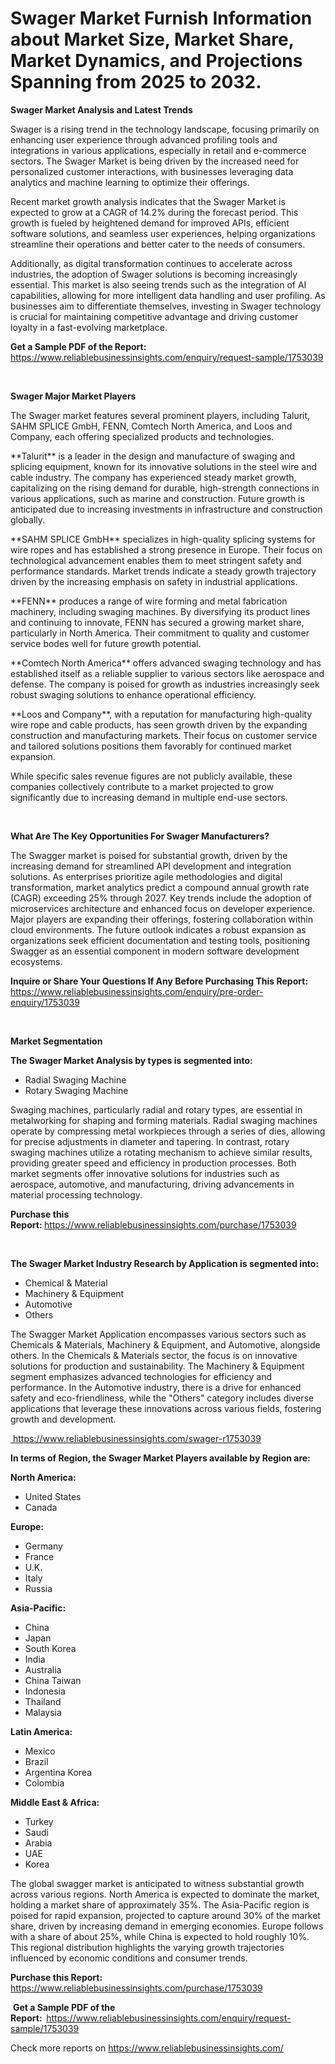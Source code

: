 <p><h1>Swager Market Furnish Information about Market Size, Market Share, Market Dynamics, and Projections Spanning from 2025 to 2032.</h1></p><p><strong>Swager Market Analysis and Latest Trends</strong></p>
<p><p>Swager is a rising trend in the technology landscape, focusing primarily on enhancing user experience through advanced profiling tools and integrations in various applications, especially in retail and e-commerce sectors. The Swager Market is being driven by the increased need for personalized customer interactions, with businesses leveraging data analytics and machine learning to optimize their offerings. </p><p>Recent market growth analysis indicates that the Swager Market is expected to grow at a CAGR of 14.2% during the forecast period. This growth is fueled by heightened demand for improved APIs, efficient software solutions, and seamless user experiences, helping organizations streamline their operations and better cater to the needs of consumers. </p><p>Additionally, as digital transformation continues to accelerate across industries, the adoption of Swager solutions is becoming increasingly essential. This market is also seeing trends such as the integration of AI capabilities, allowing for more intelligent data handling and user profiling. As businesses aim to differentiate themselves, investing in Swager technology is crucial for maintaining competitive advantage and driving customer loyalty in a fast-evolving marketplace.</p></p>
<p><strong>Get a Sample PDF of the Report:&nbsp;</strong> <a href="https://www.reliablebusinessinsights.com/enquiry/request-sample/1753039?utm_campaign=2622&utm_medium=2&utm_source=Github&utm_content=ia&utm_term=20022025&utm_id=swager">https://www.reliablebusinessinsights.com/enquiry/request-sample/1753039</a></p>
<p>&nbsp;</p>
<p><strong>Swager Major Market Players</strong></p>
<p><p>The Swager market features several prominent players, including Talurit, SAHM SPLICE GmbH, FENN, Comtech North America, and Loos and Company, each offering specialized products and technologies.</p><p>**Talurit** is a leader in the design and manufacture of swaging and splicing equipment, known for its innovative solutions in the steel wire and cable industry. The company has experienced steady market growth, capitalizing on the rising demand for durable, high-strength connections in various applications, such as marine and construction. Future growth is anticipated due to increasing investments in infrastructure and construction globally.</p><p>**SAHM SPLICE GmbH** specializes in high-quality splicing systems for wire ropes and has established a strong presence in Europe. Their focus on technological advancement enables them to meet stringent safety and performance standards. Market trends indicate a steady growth trajectory driven by the increasing emphasis on safety in industrial applications.</p><p>**FENN** produces a range of wire forming and metal fabrication machinery, including swaging machines. By diversifying its product lines and continuing to innovate, FENN has secured a growing market share, particularly in North America. Their commitment to quality and customer service bodes well for future growth potential.</p><p>**Comtech North America** offers advanced swaging technology and has established itself as a reliable supplier to various sectors like aerospace and defense. The company is poised for growth as industries increasingly seek robust swaging solutions to enhance operational efficiency.</p><p>**Loos and Company**, with a reputation for manufacturing high-quality wire rope and cable products, has seen growth driven by the expanding construction and manufacturing markets. Their focus on customer service and tailored solutions positions them favorably for continued market expansion.</p><p>While specific sales revenue figures are not publicly available, these companies collectively contribute to a market projected to grow significantly due to increasing demand in multiple end-use sectors.</p></p>
<p>&nbsp;</p>
<p><strong>What Are The Key Opportunities For Swager Manufacturers?</strong></p>
<p><p>The Swagger market is poised for substantial growth, driven by the increasing demand for streamlined API development and integration solutions. As enterprises prioritize agile methodologies and digital transformation, market analytics predict a compound annual growth rate (CAGR) exceeding 25% through 2027. Key trends include the adoption of microservices architecture and enhanced focus on developer experience. Major players are expanding their offerings, fostering collaboration within cloud environments. The future outlook indicates a robust expansion as organizations seek efficient documentation and testing tools, positioning Swagger as an essential component in modern software development ecosystems.</p></p>
<p><strong>Inquire or Share Your Questions If Any Before Purchasing This Report:</strong> <a href="https://www.reliablebusinessinsights.com/enquiry/pre-order-enquiry/1753039?utm_campaign=2622&utm_medium=2&utm_source=Github&utm_content=ia&utm_term=20022025&utm_id=swager">https://www.reliablebusinessinsights.com/enquiry/pre-order-enquiry/1753039</a></p>
<p>&nbsp;</p>
<p><strong>Market Segmentation</strong></p>
<p><strong>The Swager Market Analysis by types is segmented into:</strong></p>
<p><ul><li>Radial Swaging Machine</li><li>Rotary Swaging Machine</li></ul></p>
<p><p>Swaging machines, particularly radial and rotary types, are essential in metalworking for shaping and forming materials. Radial swaging machines operate by compressing metal workpieces through a series of dies, allowing for precise adjustments in diameter and tapering. In contrast, rotary swaging machines utilize a rotating mechanism to achieve similar results, providing greater speed and efficiency in production processes. Both market segments offer innovative solutions for industries such as aerospace, automotive, and manufacturing, driving advancements in material processing technology.</p></p>
<p><strong>Purchase this Report:&nbsp;</strong><a href="https://www.reliablebusinessinsights.com/purchase/1753039?utm_campaign=2622&utm_medium=2&utm_source=Github&utm_content=ia&utm_term=20022025&utm_id=swager">https://www.reliablebusinessinsights.com/purchase/1753039</a></p>
<p>&nbsp;</p>
<p><strong>The Swager Market Industry Research by Application is segmented into:</strong></p>
<p><ul><li>Chemical & Material</li><li>Machinery & Equipment</li><li>Automotive</li><li>Others</li></ul></p>
<p><p>The Swagger Market Application encompasses various sectors such as Chemicals & Materials, Machinery & Equipment, and Automotive, alongside others. In the Chemicals & Materials sector, the focus is on innovative solutions for production and sustainability. The Machinery & Equipment segment emphasizes advanced technologies for efficiency and performance. In the Automotive industry, there is a drive for enhanced safety and eco-friendliness, while the "Others" category includes diverse applications that leverage these innovations across various fields, fostering growth and development.</p></p>
<p><a href="https://www.reliablebusinessinsights.com/swager-r1753039?utm_campaign=2622&utm_medium=2&utm_source=Github&utm_content=ia&utm_term=20022025&utm_id=swager">&nbsp;https://www.reliablebusinessinsights.com/swager-r1753039</a></p>
<p><strong>In terms of Region, the Swager Market Players available by Region are:</strong></p>
<p>
    <p> <strong> North America: </strong>
        <ul>
            <li>United States</li>
            <li>Canada</li>
        </ul>
        </p> 
    <p> <strong> Europe: </strong>
        <ul>
            <li>Germany</li>
            <li>France</li>
            <li>U.K.</li>
            <li>Italy</li>
            <li>Russia</li>
        </ul>
        </p> 
    <p> <strong> Asia-Pacific: </strong>
        <ul>
            <li>China</li>
            <li>Japan</li>
            <li>South Korea</li>
            <li>India</li>
            <li>Australia</li>
            <li>China Taiwan</li>
            <li>Indonesia</li>
            <li>Thailand</li>
            <li>Malaysia</li>
        </ul>
        </p> 
    <p> <strong> Latin America: </strong>
        <ul>
            <li>Mexico</li>
            <li>Brazil</li>
            <li>Argentina Korea</li>
            <li>Colombia</li>
        </ul>
        </p> 
    <p> <strong> Middle East & Africa: </strong>
        <ul>
            <li>Turkey</li>
            <li>Saudi</li>
            <li>Arabia</li>
            <li>UAE</li>
            <li>Korea</li>
        </ul>
    </p>
    </p>
<p><p>The global swagger market is anticipated to witness substantial growth across various regions. North America is expected to dominate the market, holding a market share of approximately 35%. The Asia-Pacific region is poised for rapid expansion, projected to capture around 30% of the market share, driven by increasing demand in emerging economies. Europe follows with a share of about 25%, while China is expected to hold roughly 10%. This regional distribution highlights the varying growth trajectories influenced by economic conditions and consumer trends.</p></p>
<p><strong>Purchase this Report: </strong><a href="https://www.reliablebusinessinsights.com/purchase/1753039?utm_campaign=2622&utm_medium=2&utm_source=Github&utm_content=ia&utm_term=20022025&utm_id=swager">https://www.reliablebusinessinsights.com/purchase/1753039</a></p>
<p>&nbsp;<strong>Get a Sample PDF of the Report:&nbsp;&nbsp;</strong><a href="https://www.reliablebusinessinsights.com/enquiry/request-sample/1753039?utm_campaign=2622&utm_medium=2&utm_source=Github&utm_content=ia&utm_term=20022025&utm_id=swager">https://www.reliablebusinessinsights.com/enquiry/request-sample/1753039</a></p>
<p><strong></strong></p>
<p>Check more reports on <a href="https://www.reliablebusinessinsights.com/?utm_campaign=2622&utm_medium=2&utm_source=Github&utm_content=ia&utm_term=20022025&utm_id=swager">https://www.reliablebusinessinsights.com/</a></p>